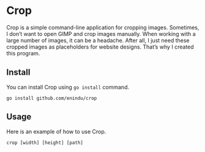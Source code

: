 # Crop

Crop is a simple command-line application for cropping images. Sometimes, I don’t want to open GIMP and crop images manually. When working with a large number of images, it can be a headache. After all, I just need these cropped images as placeholders for website designs. That’s why I created this program.

## Install

You can install Crop using `go install` command.

```
go install github.com/enindu/crop
```

## Usage

Here is an example of how to use Crop.

```
crop [width] [height] [path]
```
